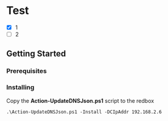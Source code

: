 # Test

- [X] 1
- [ ] 2

## Getting Started

### Prerequisites

### Installing

Copy the <b>Action-UpdateDNSJson.ps1</b> script to the redbox

```
.\Action-UpdateDNSJson.ps1 -Install -DCIpAddr 192.168.2.6
```
